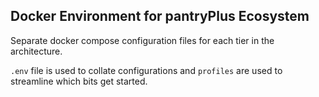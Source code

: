 ## Docker Environment for pantryPlus Ecosystem

Separate docker compose configuration files for each tier in the architecture.

`.env` file is used to collate configurations and `profiles` are used to streamline which bits get started.
